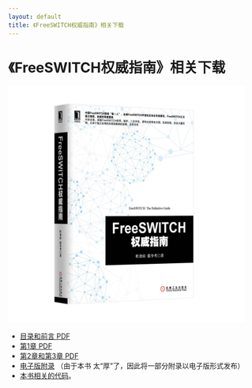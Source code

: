```yaml
---
layout: default
title: 《FreeSWITCH权威指南》相关下载
---
```


# 《FreeSWITCH权威指南》相关下载

<img src="/download/FSDG-big.jpg" width="480" onclick="_hmt.push(['_trackEvent', 'PDF', 'download', this.href]);ga('send', 'event', 'PDF', 'download', this.href);"/>

* <a href="/download/FSDG-toc.pdf" target="_blank" alt="《FreeSWITCH权威指南》目录和前言PDF" onclick="_hmt.push(['_trackEvent', 'PDF', 'download', this.href]);ga('send', 'event', 'PDF', 'TOC', this.href);">目录和前言 PDF</a>
* <a href="/download/FSDG-01.pdf" target="_blank" alt="《FreeSWITCH权威指南》第1章PDF" onclick="_hmt.push(['_trackEvent', 'PDF', 'download', this.href]);ga('send', 'event', 'PDF', 'Chapter1', this.href);">第1章 PDF</a>
* <a href="/download/FSDG-2-3.pdf" target="_blank" alt="《FreeSWITCH权威指南》第2章和第3章PDF"  onclick="_hmt.push(['_trackEvent', 'PDF', 'download', this.href]);ga('send', 'event', 'Chapter2-3', 'download', this.href);">第2章和第3章 PDF</a>
* <a href="/download/FSDG-Appendix.pdf" target="_blank" onclick="ga('send', 'event', 'PDF', 'download', this.href);_hmt.push(['_trackEvent', 'PDF', 'download', this.href]);
">电子版附录</a> （由于本书 太“厚”了，因此将一部分附录以电子版形式发布）
* <a href="/download/FSDG-code.tar.gz" target="_blank" onclick="ga('send', 'event', 'CODE', 'download', this.href);_hmt.push(['_trackEvent', 'CODE', 'download', this.href]);">本书相关的代码</a>。

<!--
请在此下载<a href="/download/FSDG-Appendix.pdf" target="_blank" onclick="ga('send', 'event', 'PDF', 'download', this.href);_hmt.push(['_trackEvent', 'PDF', 'download', this.href]);
">电子版附录</a>。
-->
<br>

